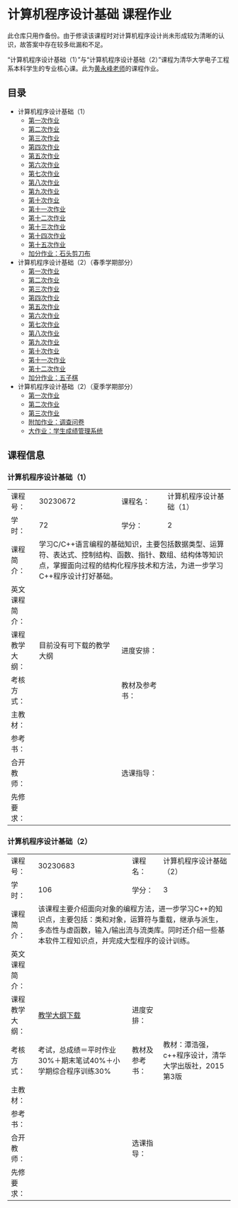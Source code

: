 # 计算机程序设计基础 课程作业

此仓库只用作备份。由于修读该课程时对计算机程序设计尚未形成较为清晰的认识，故答案中存在较多纰漏和不足。

“计算机程序设计基础（1）”与“计算机程序设计基础（2）”课程为清华大学电子工程系本科学生的专业核心课。此为[黄永峰老师](http://web.ee.tsinghua.edu.cn/huangyongfeng/zh_CN/index.htm)的课程作业。

## 目录

- 计算机程序设计基础（1）
    - [第一次作业](1/01/README.md)
    - [第二次作业](1/02/README.md)
    - [第三次作业](1/03/README.md)
    - [第四次作业](1/04/README.md)
    - [第五次作业](1/05/README.md)
    - [第六次作业](1/06/README.md)
    - [第七次作业](1/07/README.md)
    - [第八次作业](1/08/README.md)
    - [第九次作业](1/09/README.md)
    - [第十次作业](1/10/README.md)
    - [第十一次作业](1/11/README.md)
    - [第十二次作业](1/12/README.md)
    - [第十三次作业](1/13/README.md)
    - [第十四次作业](1/14/README.md)
    - [第十五次作业](1/15/README.md)
    - [加分作业：石头剪刀布](1/ex/README.md)
- 计算机程序设计基础（2）（春季学期部分）
    - [第一次作业](2/01/README.md)
    - [第二次作业](2/02/README.md)
    - [第三次作业](2/03/README.md)
    - [第四次作业](2/04/README.md)
    - [第五次作业](2/05/README.md)
    - [第六次作业](2/06/README.md)
    - [第七次作业](2/07/README.md)
    - [第八次作业](2/08/README.md)
    - [第九次作业](2/09/README.md)
    - [第十次作业](2/10/README.md)
    - [第十一次作业](2/11/README.md)
    - [第十二次作业](2/12/README.md)
    - [加分作业：五子棋](2/ex/README.md)
- 计算机程序设计基础（2）（夏季学期部分）
    - [第一次作业](3/01/README.md)
    - [第二次作业](3/02/README.md)
    - [第三次作业](3/03/README.md)
    - [附加作业：调查问卷](3/ex/README.md)
    - [大作业：学生成绩管理系统](3/project/README.md)

## 课程信息

### 计算机程序设计基础（1）
<table>
  <tr>
    <td>课程号：</td>
    <td>30230672</td>
    <td>课程名：</td>
    <td>计算机程序设计基础（1）</td>
  </tr>
  <tr>
    <td>学时：</td>
    <td>72</td>
    <td>学分：</td>
    <td>2</td>
  </tr>
  <tr>
    <td>课程简介：</td>
    <td colspan="3">学习C/C++语言编程的基础知识，主要包括数据类型、运算符、表达式、控制结构、函数、指针、数组、结构体等知识点，掌握面向过程的结构化程序技术和方法，为进一步学习C++程序设计打好基础。</td>
  <tr>
    <td>英文课程简介：</td>
    <td colspan="3"></td>
  </tr>
  <tr>
    <td>课程教学大纲：</td>
    <td>目前没有可下载的教学大纲</td>
    <td>进度安排：</td>
    <td></td>
  </tr>
  <tr>
    <td>考核方式：</td>
    <td></td>
    <td>教材及参考书：</td>
    <td></td>
  </tr>
  <tr>
    <td>主教材：</td>
    <td colspan="3"></td>
  </tr>
  <tr>
    <td>参考书：</td>
    <td colspan="3"></td>
  </tr>
  <tr>
    <td>合开教师：</td>
    <td></td>
    <td>选课指导：</td>
    <td></td>
  </tr>
  <tr>
    <td>先修要求：</td>
    <td colspan="3"></td>
  </tr>
</table>

### 计算机程序设计基础（2）
<table>
  <tr>
    <td>课程号：</td>
    <td>30230683</td>
    <td>课程名：</td>
    <td>计算机程序设计基础（2）</td>
  </tr>
  <tr>
    <td>学时：</td>
    <td>106</td>
    <td>学分：</td>
    <td>3</td>
  </tr>
  <tr>
    <td>课程简介：</td>
    <td colspan="3">该课程主要介绍面向对象的编程方法，进一步学习C++的知识点，主要包括：类和对象，运算符与重载，继承与派生，多态性与虚函数，输入/输出流与流类库。同时还介绍一些基本软件工程知识点，并完成大型程序的设计训练。</td>
  <tr>
    <td>英文课程简介：</td>
    <td colspan="3"></td>
  </tr>
  <tr>
    <td>课程教学大纲：</td>
    <td><a href="http://zhjw.cic.tsinghua.edu.cn/kc.kcKcb.do?m=down&p_id=30230683">教学大纲下载</a></td>
    <td>进度安排：</td>
    <td></td>
  </tr>
  <tr>
    <td>考核方式：</td>
    <td>考试，总成绩＝平时作业30%＋期末笔试40%＋小学期综合程序训练30%</td>
    <td>教材及参考书：</td>
    <td>教材：潭浩强， c++程序设计，清华大学出版社，2015第3版</td>
  </tr>
  <tr>
    <td>主教材：</td>
    <td colspan="3"></td>
  </tr>
  <tr>
    <td>参考书：</td>
    <td colspan="3"></td>
  </tr>
  <tr>
    <td>合开教师：</td>
    <td></td>
    <td>选课指导：</td>
    <td></td>
  </tr>
  <tr>
    <td>先修要求：</td>
    <td colspan="3"></td>
  </tr>
</table>
